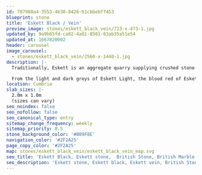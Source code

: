 ```yaml
---
id: 707988a4-3553-4b30-8426-61cbbebff453
blueprint: stone
title: 'Eskett Black / Vein'
preview_image: stones/eskett_black_vein/723-x-473-1.jpg
updated_by: 9a9b65fd-ca02-4a81-8501-83ab35a51e54
updated_at: 1667820002
header: carousel
image_carousel:
  - stones/eskett_black_vein/2560-x-1440-1.jpg
description: |-
  Traditionally, Eskett is an aggregate quarry supplying crushed stone for industrial applications and there is no history of this limestone being used in buildings. Britannicus Stone has secured access to the polishing beds that contain a variety of intriguing mottled coloured stones and, for the first time, the true beauty of what Eskett quarry has to offer is revealed.

  From the light and dark greys of Eskett Light, the blood red of Eskett Red through to the rare Veined Black, these stones, when cut and polished, produce some of the most beautiful ‘marble’ in the British Isles.
location: Cumbria
slab_sizes: |-
  2.0m x 1.0m
  (sizes can vary)
seo_noindex: false
seo_nofollow: false
seo_canonical_type: entry
sitemap_change_frequency: weekly
sitemap_priority: 0.5
stone_background_color: '#B09F8E'
navigation_color: '#2F2A25'
page_copy_color: '#2F2A25'
map: stones/eskett_black_vein/eskett_black_vein_map.svg
seo_title: 'Eskett Black, Eskett stone,  British Stone, British Marble.'
seo_description: 'Eskett stone, Eskett black, Eskett vein, British Stone and British marble, Britannicus Stone, The Shining Stones of Britain, British Stone, and Marble.'
---
```

